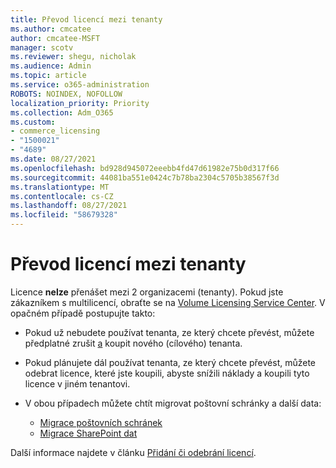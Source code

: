 ```yaml
---
title: Převod licencí mezi tenanty
ms.author: cmcatee
author: cmcatee-MSFT
manager: scotv
ms.reviewer: shegu, nicholak
ms.audience: Admin
ms.topic: article
ms.service: o365-administration
ROBOTS: NOINDEX, NOFOLLOW
localization_priority: Priority
ms.collection: Adm_O365
ms.custom:
- commerce_licensing
- "1500021"
- "4689"
ms.date: 08/27/2021
ms.openlocfilehash: bd928d945072eeebb4fd47d61982e75b0d317f66
ms.sourcegitcommit: 44081ba551e0424c7b78ba2304c5705b38567f3d
ms.translationtype: MT
ms.contentlocale: cs-CZ
ms.lasthandoff: 08/27/2021
ms.locfileid: "58679328"
---
```

# <a name="transfer-licenses-between-tenants"></a>Převod licencí mezi tenanty

Licence **nelze** přenášet mezi 2 organizacemi (tenanty). Pokud jste zákazníkem s multilicencí, obraťte se na [Volume Licensing Service Center](https://support.microsoft.com/help/4471406/how-to-contact-the-microsoft-volume-licensing-service-center). V opačném případě postupujte takto:

- Pokud už nebudete používat tenanta, ze který chcete převést, [](https://admin.microsoft.com/Adminportal/Home?source=applauncher#/subscriptions) můžete předplatné zrušit [a](https://www.microsoft.com/microsoft-365/business/compare-all-microsoft-365-business-products?rtc=2&activetab=tab:primaryr2) koupit nového (cílového) tenanta.
- Pokud plánujete dál používat tenanta, ze který chcete převést, [](https://docs.microsoft.com/microsoft-365/commerce/licenses/buy-licenses#buy-or-remove-licenses-for-your-business-subscription) můžete odebrat licence, které jste koupili, abyste snížili náklady a koupili tyto licence v jiném tenantovi.
- V obou případech můžete chtít migrovat poštovní schránky a další data:

    - [Migrace poštovních schránek](https://docs.microsoft.com/Exchange/mailbox-migration/migrate-mailboxes-across-tenants)
    - [Migrace SharePoint dat](https://aka.ms/modernSpoAdminCenter/CloudContentMigrations)

Další informace najdete v článku [Přidání či odebrání licencí](https://docs.microsoft.com/microsoft-365/commerce/licenses/buy-licenses).